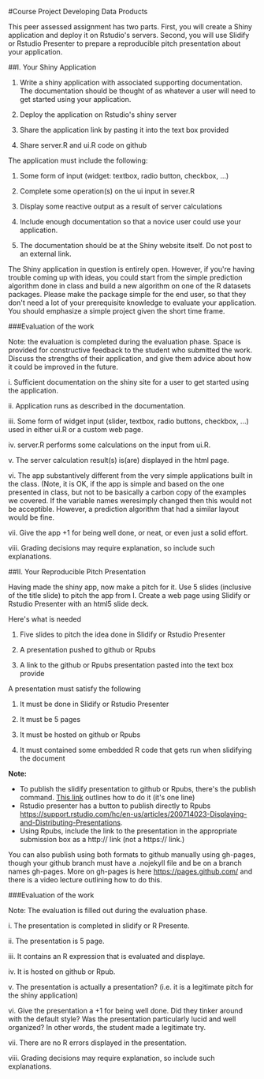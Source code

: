 #Course Project Developing Data Products

This peer assessed assignment has two parts. First, you will create a Shiny application and deploy it on Rstudio's servers. Second, you will use Slidify or Rstudio Presenter to prepare a reproducible pitch presentation about your application.

##I. Your Shiny Application
1.	Write a shiny application with associated supporting documentation. The documentation should be thought of as whatever a user will need to get started using your application.

2.	Deploy the application on Rstudio's shiny server

3.	Share the application link by pasting it into the text box provided

4.	Share server.R and ui.R code on github

The application must include the following:

1.	Some form of input (widget: textbox, radio button, checkbox, ...)

2.	Complete some operation(s) on the ui input in sever.R

3.	Display some reactive output as a result of server calculations

4.	Include enough documentation so that a novice user could use your application.

5.	The documentation should be at the Shiny website itself. Do not post to an external link.

The Shiny application in question is entirely open. However, if you're having trouble coming up with ideas, you could start from the simple prediction algorithm done in class and build a new algorithm on one of the R datasets packages. Please make the package simple for the end user, so that they don't need a lot of your prerequisite knowledge to evaluate your application. You should emphasize a simple project given the short time frame. 

###Evaluation of the work

Note: the evaluation is  completed during the evaluation phase.
Space is provided for constructive feedback to the student who submitted the work. 
Discuss the strengths of their application, and give them advice about how it could be improved in the future.  

i.	Sufficient documentation on the shiny site for a user to get started using the application.

ii.	Application runs as described in the documentation.

iii.	Some form of widget input (slider, textbox, radio buttons, checkbox, ...) used in either ui.R or a custom web page.

iv.	server.R performs some calculations on the input from ui.R.

v.	The server calculation result(s) is(are) displayed in the html page.

vi.	The app substantively different from the very simple applications built in the class.
(Note, it is OK, if the app is simple and based on the one presented in class, but not to be basically a carbon copy of the examples we covered. If the variable names weresimply changed then this would not be acceptible. However, a prediction algorithm that had a similar layout would be fine.

vii.	Give the app +1 for being well done, or neat, or even just a solid effort.

viii.	Grading decisions may require explanation, so include such explanations. 



##II. Your Reproducible Pitch Presentation

Having made the shiny app, now make a pitch for it. Use 5 slides (inclusive of the title slide) to pitch the app from I. Create a web page using Slidify or Rstudio Presenter with an html5 slide deck.

Here's what is needed

1.	Five slides to pitch the idea done in Slidify or Rstudio Presenter

2.	A presentation pushed to github or Rpubs

3.	A link to the github or Rpubs presentation pasted into the text box provide

A presentation must satisfy the following

1.	It must be done in Slidify or Rstudio Presenter

2.	It must be 5 pages

3.	It must be hosted on github or Rpubs

4.	It must contained some embedded R code that gets run when slidifying the document

**Note:**
- To publish the slidify presentation to github or Rpubs, there's the publish command. [This link](http://slidify.org/publish.html) outlines how to do it (it's one line)  
- Rstudio presenter has a button to publish directly to Rpubs https://support.rstudio.com/hc/en-us/articles/200714023-Displaying-and-Distributing-Presentations. 
- Using Rpubs, include the link to the presentation in the appropriate submission box as a http:// link (not a https:// link.)

You can also publish using both formats to github manually using gh-pages, though your github branch must have a .nojekyll file and be on a branch names gh-pages. More on gh-pages is here https://pages.github.com/  and there is a video lecture outlining how to do this.

###Evaluation of the work

Note: The evaluation is filled out during the evaluation phase.

i.	The presentation is completed in slidify or R Presente.

ii.	The presentation is 5 page.

iii.	It contains an R expression that is evaluated and displaye.

iv.	It is hosted on github or Rpub.

v.	The presentation is actually a presentation? (i.e. it is a legitimate pitch for the shiny application)

vi.	Give the presentation a +1 for being well done. Did they tinker around with the default style? Was the presentation particularly lucid and well organized? In other words, the student made a legitimate try.

vii.	There are no R errors displayed in the presentation.

viii.	Grading decisions may require explanation, so include such explanations.  

